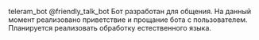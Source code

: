 teleram_bot @friendly_talk_bot
Бот разработан для общения. На данный момент реализовано приветствие и прощание бота с пользователем.
Планируется реализовать обработку естественного языка.
